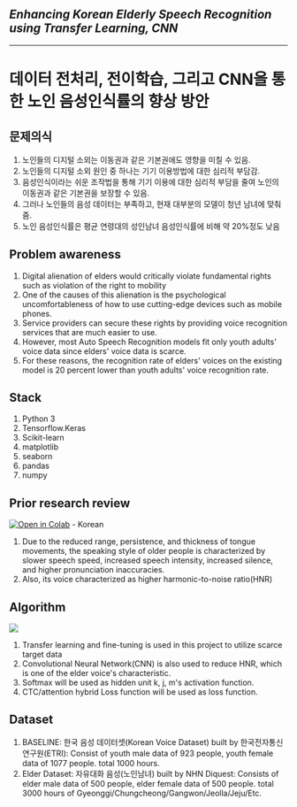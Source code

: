 ## ***Enhancing Korean Elderly Speech Recognition using Transfer Learning, CNN***
---
# 데이터 전처리, 전이학습, 그리고 CNN을 통한 노인 음성인식률의 향상 방안

## 문제의식
1. 노인들의 디지털 소외는 이동권과 같은 기본권에도 영향을 미칠 수 있음.
2. 노인들의 디지털 소외 원인 중 하나는 기기 이용방법에 대한 심리적 부담감.
3. 음성인식이라는 쉬운 조작법을 통해 기기 이용에 대한 심리적 부담을 줄여 노인의 이동권과 같은 기본권을 보장할 수 있음.
4. 그러나 노인들의 음성 데이터는 부족하고, 현재 대부분의 모델이 청년 남녀에 맞춰줌.
5. 노인 음성인식률은 평균 연령대의 성인남녀 음성인식률에 비해 약 20%정도 낮음

## Problem awareness
1. Digital alienation of elders would critically violate fundamental rights such as violation of the right to mobility
2. One of the causes of this alienation is the psychological uncomfortableness of how to use cutting-edge devices such as mobile phones.
3. Service providers can secure these rights by providing voice recognition services that are much easier to use.
4. However, most Auto Speech Recognition models fit only youth adults' voice data since elders' voice data is scarce.
5. For these reasons, the recognition rate of elders' voices on the existing model is 20 percent lower than youth adults' voice recognition rate.

## Stack
1. Python 3
2. Tensorflow.Keras
3. Scikit-learn
4. matplotlib
5. seaborn
6. pandas
7. numpy

## Prior research review
<a href="https://drive.google.com/file/d/17soL9L7CqMF4sI-pPxCOhN2IqwyoxrhG/view?usp=sharing" target="_parent"><img src="https://colab.research.google.com/assets/colab-badge.svg" alt="Open in Colab"/></a> - Korean

1. Due to the reduced range, persistence, and thickness of tongue movements, the speaking style of older people is characterized by slower speech speed, increased speech intensity, increased silence, and higher pronunciation inaccuracies.
2. Also, its voice characterized as higher harmonic-to-noise ratio(HNR)

## Algorithm
<img src="https://img1.daumcdn.net/thumb/R1280x0/?scode=mtistory2&fname=https%3A%2F%2Fblog.kakaocdn.net%2Fdn%2FcUS1cn%2Fbtq8wKuDKQd%2FvyMTirbz1pN94R7kOhwtbk%2Fimg.png">

1. Transfer learning and fine-tuning is used in this project to utilize scarce target data
2. Convolutional Neural Network(CNN) is also used to reduce HNR, which is one of the elder voice's characteristic.
3. Softmax will be used as hidden unit k, j, m's activation function.
4. CTC/attention hybrid Loss function will be used as loss function.

## Dataset
1. BASELINE: 한국 음성 데이터셋(Korean Voice Dataset) built by 한국전자통신연구원(ETRI): Consist of youth male data of 923 people, youth female data of 1077 people. total 1000 hours.
2. Elder Dataset: 자유대화 음성(노인남녀) built by NHN Diquest: Consists of elder male data of 500 people, elder female data of 500 people. total 3000 hours of Gyeonggi/Chungcheong/Gangwon/Jeolla/Jeju/Etc.

